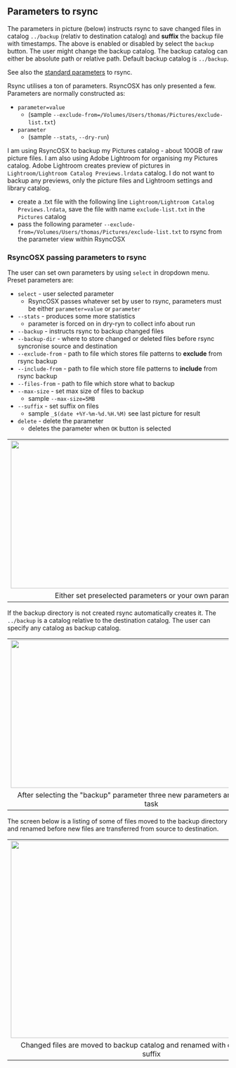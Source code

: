 ## Parameters to rsync

The parameters in picture (below) instructs rsync to save changed files in catalog `../backup` (relativ to destination catalog) and **suffix** the backup file with timestamps. The above is enabled or disabled by select the `backup` button. The user might change the backup catalog. The backup catalog can either be absolute path or relative path. Default backup catalog is `../backup`.

See also the [standard parameters](https://github.com/rsyncOSX/Documentation/blob/master/Docs/RsyncParameters.md) to rsync.

Rsync utilises a ton of parameters. RsyncOSX has only presented a few. Parameters are normally constructed as:

- `parameter=value` 
	- (sample `--exclude-from=/Volumes/Users/thomas/Pictures/exclude-list.txt`)
- `parameter` 
	- (sample `--stats`, `--dry-run`) 

I am using RsyncOSX to backup my Pictures catalog - about 100GB of raw picture files. I am also using Adobe Lightroom for organising my Pictures catalog. Adobe Lightroom creates preview of pictures in `Lightroom/Lightroom Catalog Previews.lrdata` catalog. I do not want to backup any previews, only the picture files and Lightroom settings and library catalog. 

- create a .txt file with the following line `Lightroom/Lightroom Catalog Previews.lrdata`, save the file with name `exclude-list.txt` in the `Pictures` catalog
- pass the following parameter `--exclude-from=/Volumes/Users/thomas/Pictures/exclude-list.txt` to rsync from the parameter view within RsyncOSX

### RsyncOSX passing parameters to rsync

The user can set own parameters by using `select` in dropdown menu. Preset parameters are:

- `select` - user selected parameter
	- RsyncOSX passes whatever set by user to rsync, parameters must be either `parameter=value` or `parameter`
- `--stats` - produces some more statistics
	- parameter is forced on in dry-ryn to collect info about run
- `--backup` - instructs rsync to backup changed files
- `--backup-dir` - where to store changed or deleted files before rsync syncronise source and destination
- `--exclude-from` - path to file which stores file patterns to **exclude** from rsync backup
- `--include-from` - path to file which store file patterns to **include** from rsync backup 
- `--files-from` - path to file which store what to backup
- `--max-size` - set max size of files to backup
	- sample `--max-size=5MB` 
- `--suffix` - set suffix on files
	- sample `_$(date +%Y-%m-%d.%H.%M)` see last picture for result
- `delete` - delete the parameter
	- deletes the parameter when `OK` button is selected 

<table align="center" cellpadding="0" cellspacing="0" class="tr-caption-container" style="margin-left: auto; margin-right: auto; text-align: center;"><tbody>
<tr><td style="text-align: center;"><a href="https://1.bp.blogspot.com/-mFUGksTyUAA/WAmhilxPsnI/AAAAAAAAL5Y/s9lXbqBNRnkCTS1WPyjHmafFJAyNYF8qACLcB/s1600/Screen%2BShot%2B2016-10-20%2Bat%2B09.17.32.png" imageanchor="1" style="margin-left: auto; margin-right: auto;"><img border="0" height="336" src="https://1.bp.blogspot.com/-mFUGksTyUAA/WAmhilxPsnI/AAAAAAAAL5Y/s9lXbqBNRnkCTS1WPyjHmafFJAyNYF8qACLcB/s640/Screen%2BShot%2B2016-10-20%2Bat%2B09.17.32.png" width="640" /></a></td></tr>
<tr><td class="tr-caption" style="text-align: center;">Either set preselected parameters or your own parameters</td></tr>
</tbody></table>

If the backup directory is not created rsync automatically creates it. The `../backup` is a catalog relative to the destination catalog. The user can specify any catalog as backup catalog.

<table align="center" cellpadding="0" cellspacing="0" class="tr-caption-container" style="margin-left: auto; margin-right: auto; text-align: center;"><tbody>
<tr><td style="text-align: center;"><a href="https://1.bp.blogspot.com/-rAioO-XrAm4/WAmhjC1UD6I/AAAAAAAAL5c/hx8vydOMgTY1dppLCd2SCQyspBca7HgsgCLcB/s1600/Screen%2BShot%2B2016-10-20%2Bat%2B09.18.09.png" imageanchor="1" style="margin-left: auto; margin-right: auto;"><img border="0" height="336" src="https://1.bp.blogspot.com/-rAioO-XrAm4/WAmhjC1UD6I/AAAAAAAAL5c/hx8vydOMgTY1dppLCd2SCQyspBca7HgsgCLcB/s640/Screen%2BShot%2B2016-10-20%2Bat%2B09.18.09.png" width="640" /></a></td></tr>
<tr><td class="tr-caption" style="text-align: center;">After selecting the "backup" parameter three new parameters are added to rsync task</td></tr>
</tbody></table>

The screen below is a listing of some of files moved to the backup directory and renamed before new files are transferred from source to destination.<br />

<table align="center" cellpadding="0" cellspacing="0" class="tr-caption-container" style="margin-left: auto; margin-right: auto; text-align: center;"><tbody>
<tr><td style="text-align: center;"><a href="https://2.bp.blogspot.com/-3PGnAGBlXlU/WAmhlm9ispI/AAAAAAAAL6Y/6tGAo1yevaM9uGCgMUGSCq3-J-0xyZqYACEw/s1600/Screen%2BShot%2B2016-10-20%2Bat%2B10.29.41.png" imageanchor="1" style="margin-left: auto; margin-right: auto;"><img border="0" height="448" src="https://2.bp.blogspot.com/-3PGnAGBlXlU/WAmhlm9ispI/AAAAAAAAL6Y/6tGAo1yevaM9uGCgMUGSCq3-J-0xyZqYACEw/s640/Screen%2BShot%2B2016-10-20%2Bat%2B10.29.41.png" width="640" /></a></td></tr>
<tr><td class="tr-caption" style="text-align: center;">Changed files are moved to backup catalog and renamed with date and time as suffix</td></tr>
</tbody></table>
